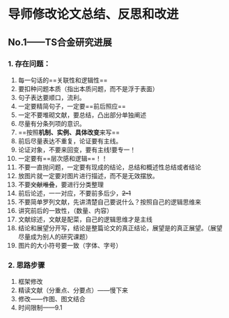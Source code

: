 # 导师修改论文总结、反思和改进

## No.1——TS合金研究进展

### 1. 存在问题：

1. 每一句话的==关联性和逻辑性==
2. 要扣种问题本质（指出本质问题，而不是浮于表面）
3. 句子表达要顺口，流利。
4. 一定要精简句子，一定要==前后照应==
5. 一定不要堆砌文献，要总结，凸出部分单独阐述
6. 尽量有分条列项的意识。
7. ==按照**机制、实例、具体改变**来写==
8. 前后尽量表达不重复，论证要有主线。
9. 论证对象，不要来回变，要有主线!要专一！
10. 一定要有==层次感和逻辑==！！
11. 不要一直抛问题，一定要有现成的结论，总结和概述性总结或者结论
12. 放图片就一定要对图片进行描述，而不是无效摆放。
13. 不要~~文献堆叠~~，要进行分类整理
14. 前后论述，一一对应，不要前多后少，~~2-1~~
15. 不要简单罗列文献，先讲清楚自己要说什么？按照自己的逻辑思维来
16. 讲究前后的一致性，（数量、内容）
17. 文献综述，文献是配菜，自己的逻辑思维才是主线
18. 结论和展望分开写，结论是整篇论文的真正结论，展望是的真正展望。（展望尽量成为别人的研究课题）
19. 图片的大小符号要一致（字体、字号）

### 2. 思路步骤

1. 框架修改
2. 精读文献（分重点、分要点）——慢下来
3. 修改——作图、图文结合
4. 时间限制——9.1